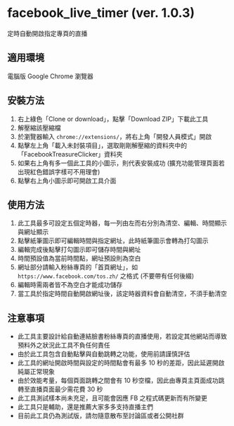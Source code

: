 # facebook_live_timer (ver. 1.0.3)
定時自動開啟指定專頁的直播

## 適用環境
電腦版 Google Chrome 瀏覽器

## 安裝方法
1. 右上綠色「Clone or download」，點擊「Download ZIP」下載此工具
2. 解壓縮該壓縮檔
3. 於瀏覽器輸入 `chrome://extensions/`，將右上角「開發人員模式」開啟
4. 點擊左上角「載入未封裝項目」，選取剛剛解壓縮的資料夾中的「FacebookTreasureClicker」資料夾
5. 如果右上角有多一個此工具的小圖示，則代表安裝成功 (擴充功能管理頁面若出現紅色錯誤字樣可不用理會)
6. 點擊右上角小圖示即可開啟工具介面

## 使用方法
1. 此工具最多可設定五個定時器，每一列由左而右分別為清空、編輯、時間顯示與網址顯示
2. 點擊紙筆圖示即可編輯時間與指定網址，此時紙筆圖示會轉為打勾圖示
3. 編輯完成後點擊打勾圖示即可儲存時間與網址
4. 時間預設值為當前時間點，網址預設則為空白
5. 網址部分請輸入粉絲專頁的「首頁網址」，如 `https://www.facebook.com/tos.zh/` 之格式 (不要帶有任何後綴)
6. 編輯時需兩者皆不為空白才能成功儲存
7. 當工具於指定時間自動開啟網址後，該定時器資料會自動清空，不須手動清空

## 注意事項
 - 此工具主要設計給自動連結臉書粉絲專頁的直播使用，若設定其他網站而導致預料外之狀況此工具不負任何責任
 - 由於此工具包含自動點擊與自動跳轉之功能，使用前請謹慎評估
 - 此工具的網址開啟時間與設定的時間點會有最多 10 秒的差距，因此延遲開啟純屬正常現象
 - 由於效能考量，每個頁面跳轉之間會有 10 秒空檔，因此由專頁主頁面成功跳轉至直播頁面最少需花費 30 秒
 - 此工具測試樣本尚未充足，且可能會因應 FB 之程式碼更新而有所變更
 - 此工具只是輔助，還是推薦大家多多支持直播主們
 - 目前此工具仍為測試版，請勿隨意散布至討論區或者公開社群
